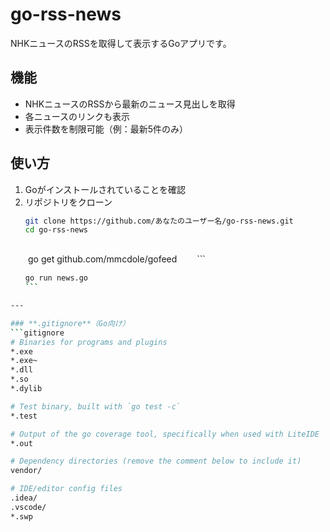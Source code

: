 # go-rss-news

NHKニュースのRSSを取得して表示するGoアプリです。

## 機能
- NHKニュースのRSSから最新のニュース見出しを取得
- 各ニュースのリンクも表示
- 表示件数を制限可能（例：最新5件のみ）

## 使い方
1. Goがインストールされていることを確認
2. リポジトリをクローン
   ```bash
   git clone https://github.com/あなたのユーザー名/go-rss-news.git
   cd go-rss-news
   ```
   ```bash
　　go get github.com/mmcdole/gofeed
　　```
   ```bash
　　go run news.go
　　```

---

### **.gitignore**（Go向け）
```gitignore
# Binaries for programs and plugins
*.exe
*.exe~
*.dll
*.so
*.dylib

# Test binary, built with `go test -c`
*.test

# Output of the go coverage tool, specifically when used with LiteIDE
*.out

# Dependency directories (remove the comment below to include it)
vendor/

# IDE/editor config files
.idea/
.vscode/
*.swp
```

  
